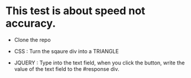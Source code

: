 # This test is about speed not accuracy.

* Clone the repo

* CSS : Turn the sqaure div into a TRIANGLE

* JQUERY : Type into the text field, when you click the button, write the value of the text field to the #response div.
